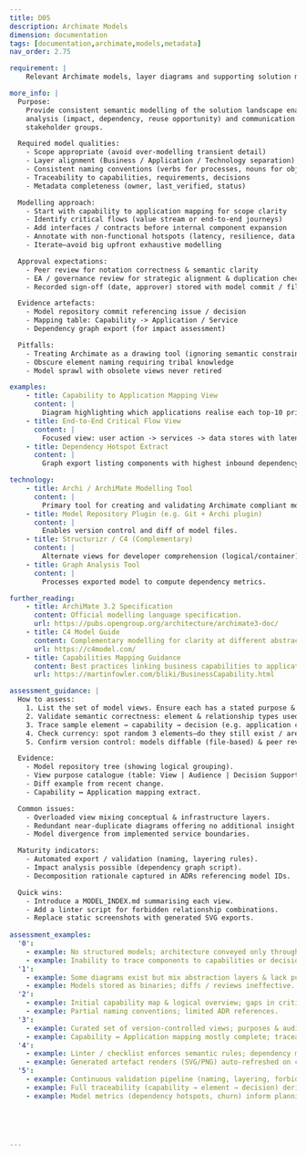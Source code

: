 ```yaml
---
title: D05
description: Archimate Models
dimension: documentation
tags: [documentation,archimate,models,metadata]
nav_order: 2.75

requirement: |
    Relevant Archimate models, layer diagrams and supporting solution metadata **MUST** be created and approved by the EA team 

more_info: |
  Purpose:
    Provide consistent semantic modelling of the solution landscape enabling
    analysis (impact, dependency, reuse opportunity) and communication across
    stakeholder groups.

  Required model qualities:
    - Scope appropriate (avoid over-modelling transient detail)
    - Layer alignment (Business / Application / Technology separation)
    - Consistent naming conventions (verbs for processes, nouns for objects)
    - Traceability to capabilities, requirements, decisions
    - Metadata completeness (owner, last_verified, status)

  Modelling approach:
    - Start with capability to application mapping for scope clarity
    - Identify critical flows (value stream or end-to-end journeys)
    - Add interfaces / contracts before internal component expansion
    - Annotate with non-functional hotspots (latency, resilience, data sensitivity)
    - Iterate—avoid big upfront exhaustive modelling

  Approval expectations:
    - Peer review for notation correctness & semantic clarity
    - EA / governance review for strategic alignment & duplication checks
    - Recorded sign-off (date, approver) stored with model commit / file

  Evidence artefacts:
    - Model repository commit referencing issue / decision
    - Mapping table: Capability -> Application / Service
    - Dependency graph export (for impact assessment)

  Pitfalls:
    - Treating Archimate as a drawing tool (ignoring semantic constraints)
    - Obscure element naming requiring tribal knowledge
    - Model sprawl with obsolete views never retired

examples: 
    - title: Capability to Application Mapping View
      content: |
        Diagram highlighting which applications realise each top-10 priority capability.
    - title: End-to-End Critical Flow View
      content: |
        Focused view: user action -> services -> data stores with latency annotations.
    - title: Dependency Hotspot Extract
      content: |
        Graph export listing components with highest inbound dependency count.

technology:
    - title: Archi / ArchiMate Modelling Tool
      content: |
        Primary tool for creating and validating Archimate compliant models.
    - title: Model Repository Plugin (e.g. Git + Archi plugin)
      content: |
        Enables version control and diff of model files.
    - title: Structurizr / C4 (Complementary)
      content: |
        Alternate views for developer comprehension (logical/container).
    - title: Graph Analysis Tool
      content: |
        Processes exported model to compute dependency metrics.

further_reading:
    - title: ArchiMate 3.2 Specification
      content: Official modelling language specification.
      url: https://pubs.opengroup.org/architecture/archimate3-doc/
    - title: C4 Model Guide
      content: Complementary modelling for clarity at different abstraction levels.
      url: https://c4model.com/
    - title: Capabilities Mapping Guidance
      content: Best practices linking business capabilities to applications.
      url: https://martinfowler.com/bliki/BusinessCapability.html

assessment_guidance: |
  How to assess:
    1. List the set of model views. Ensure each has a stated purpose & audience (avoid ornamental diagrams).
    2. Validate semantic correctness: element & relationship types used consistently; no “diagram as decoration”.
    3. Trace sample element → capability → decision (e.g. application component to ADR). Missing linkage indicates modelling silo.
    4. Check currency: spot random 3 elements—do they still exist / are names current in code / repo manifests?
    5. Confirm version control: models diffable (file‑based) & peer reviewed.

  Evidence:
    - Model repository tree (showing logical grouping).
    - View purpose catalogue (table: View | Audience | Decision Support).
    - Diff example from recent change.
    - Capability ↔ Application mapping extract.

  Common issues:
    - Overloaded view mixing conceptual & infrastructure layers.
    - Redundant near-duplicate diagrams offering no additional insight.
    - Model divergence from implemented service boundaries.

  Maturity indicators:
    - Automated export / validation (naming, layering rules).
    - Impact analysis possible (dependency graph script).
    - Decomposition rationale captured in ADRs referencing model IDs.

  Quick wins:
    - Introduce a MODEL_INDEX.md summarising each view.
    - Add a linter script for forbidden relationship combinations.
    - Replace static screenshots with generated SVG exports.
    
assessment_examples:
  '0':
    - example: No structured models; architecture conveyed only through ad‑hoc slides.
    - example: Inability to trace components to capabilities or decisions.
  '1':
    - example: Some diagrams exist but mix abstraction layers & lack purpose statements.
    - example: Models stored as binaries; diffs / reviews ineffective.
  '2':
    - example: Initial capability map & logical overview; gaps in critical flows & interfaces.
    - example: Partial naming conventions; limited ADR references.
  '3':
    - example: Curated set of version-controlled views; purposes & audiences defined.
    - example: Capability ↔ Application mapping mostly complete; traceability emerging.
  '4':
    - example: Linter / checklist enforces semantic rules; dependency metrics generated automatically.
    - example: Generated artefact renders (SVG/PNG) auto-refreshed on change.
  '5':
    - example: Continuous validation pipeline (naming, layering, forbidden relations) gating merges.
    - example: Full traceability (capability → element → decision) derivable programmatically.
    - example: Model metrics (dependency hotspots, churn) inform planning & risk reviews.





---
```

